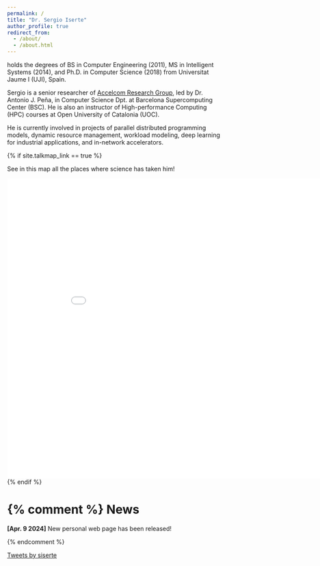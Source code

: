 ```yaml
---
permalink: /
title: "Dr. Sergio Iserte"
author_profile: true
redirect_from: 
  - /about/
  - /about.html
---
```


<p>holds the degrees of BS in Computer Engineering (2011), MS in Intelligent Systems (2014), and Ph.D. in Computer Science (2018) from Universitat Jaume I (UJI), Spain.</p>

<p>Sergio is a senior researcher of <a href="https://www.bsc.es/discover-bsc/organisation/scientific-structure/accelerators-and-communications-hpc">Accelcom Research Group</a>, led by Dr. Antonio J. Peña, in Computer Science Dpt. at Barcelona Supercomputing Center (BSC).
He is also an instructor of High-performance Computing (HPC) courses at Open University of Catalonia (UOC).</p>

<p>He is currently involved in projects of parallel distributed programming models, dynamic resource management, workload modeling, deep learning for industrial applications, and in-network accelerators.</p>

{% if site.talkmap_link == true %}
<p>See in this map all the places where science has taken him!</p>
<iframe src="/talkmap/map.html" height="700" width="900" style="border:none;"></iframe>
{% endif %}

{% comment %}
News
======
<p><strong>[Apr. 9 2024]</strong> New personal web page has been released!</p>
{% endcomment %}

<p><a class="twitter-timeline" href="https://twitter.com/siserte?ref_src=twsrc%5Etfw">Tweets by siserte</a> <script async src="https://platform.twitter.com/widgets.js" charset="utf-8"></script></p>